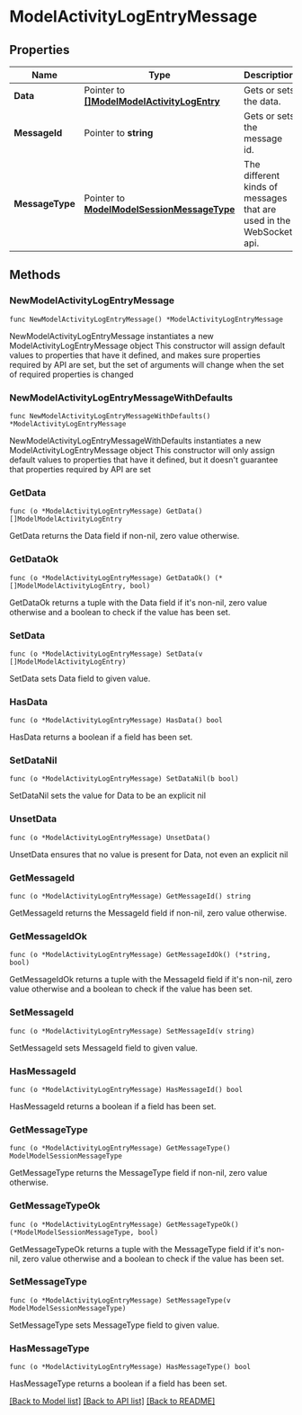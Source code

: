 # ModelActivityLogEntryMessage

## Properties

Name | Type | Description | Notes
------------ | ------------- | ------------- | -------------
**Data** | Pointer to [**[]ModelModelActivityLogEntry**](ModelModelActivityLogEntry.md) | Gets or sets the data. | [optional] 
**MessageId** | Pointer to **string** | Gets or sets the message id. | [optional] 
**MessageType** | Pointer to [**ModelModelSessionMessageType**](ModelSessionMessageType.md) | The different kinds of messages that are used in the WebSocket api. | [optional] [readonly] [default to MODELMODELSESSIONMESSAGETYPE_ACTIVITY_LOG_ENTRY]

## Methods

### NewModelActivityLogEntryMessage

`func NewModelActivityLogEntryMessage() *ModelActivityLogEntryMessage`

NewModelActivityLogEntryMessage instantiates a new ModelActivityLogEntryMessage object
This constructor will assign default values to properties that have it defined,
and makes sure properties required by API are set, but the set of arguments
will change when the set of required properties is changed

### NewModelActivityLogEntryMessageWithDefaults

`func NewModelActivityLogEntryMessageWithDefaults() *ModelActivityLogEntryMessage`

NewModelActivityLogEntryMessageWithDefaults instantiates a new ModelActivityLogEntryMessage object
This constructor will only assign default values to properties that have it defined,
but it doesn't guarantee that properties required by API are set

### GetData

`func (o *ModelActivityLogEntryMessage) GetData() []ModelModelActivityLogEntry`

GetData returns the Data field if non-nil, zero value otherwise.

### GetDataOk

`func (o *ModelActivityLogEntryMessage) GetDataOk() (*[]ModelModelActivityLogEntry, bool)`

GetDataOk returns a tuple with the Data field if it's non-nil, zero value otherwise
and a boolean to check if the value has been set.

### SetData

`func (o *ModelActivityLogEntryMessage) SetData(v []ModelModelActivityLogEntry)`

SetData sets Data field to given value.

### HasData

`func (o *ModelActivityLogEntryMessage) HasData() bool`

HasData returns a boolean if a field has been set.

### SetDataNil

`func (o *ModelActivityLogEntryMessage) SetDataNil(b bool)`

 SetDataNil sets the value for Data to be an explicit nil

### UnsetData
`func (o *ModelActivityLogEntryMessage) UnsetData()`

UnsetData ensures that no value is present for Data, not even an explicit nil
### GetMessageId

`func (o *ModelActivityLogEntryMessage) GetMessageId() string`

GetMessageId returns the MessageId field if non-nil, zero value otherwise.

### GetMessageIdOk

`func (o *ModelActivityLogEntryMessage) GetMessageIdOk() (*string, bool)`

GetMessageIdOk returns a tuple with the MessageId field if it's non-nil, zero value otherwise
and a boolean to check if the value has been set.

### SetMessageId

`func (o *ModelActivityLogEntryMessage) SetMessageId(v string)`

SetMessageId sets MessageId field to given value.

### HasMessageId

`func (o *ModelActivityLogEntryMessage) HasMessageId() bool`

HasMessageId returns a boolean if a field has been set.

### GetMessageType

`func (o *ModelActivityLogEntryMessage) GetMessageType() ModelModelSessionMessageType`

GetMessageType returns the MessageType field if non-nil, zero value otherwise.

### GetMessageTypeOk

`func (o *ModelActivityLogEntryMessage) GetMessageTypeOk() (*ModelModelSessionMessageType, bool)`

GetMessageTypeOk returns a tuple with the MessageType field if it's non-nil, zero value otherwise
and a boolean to check if the value has been set.

### SetMessageType

`func (o *ModelActivityLogEntryMessage) SetMessageType(v ModelModelSessionMessageType)`

SetMessageType sets MessageType field to given value.

### HasMessageType

`func (o *ModelActivityLogEntryMessage) HasMessageType() bool`

HasMessageType returns a boolean if a field has been set.


[[Back to Model list]](../README.md#documentation-for-models) [[Back to API list]](../README.md#documentation-for-api-endpoints) [[Back to README]](../README.md)



